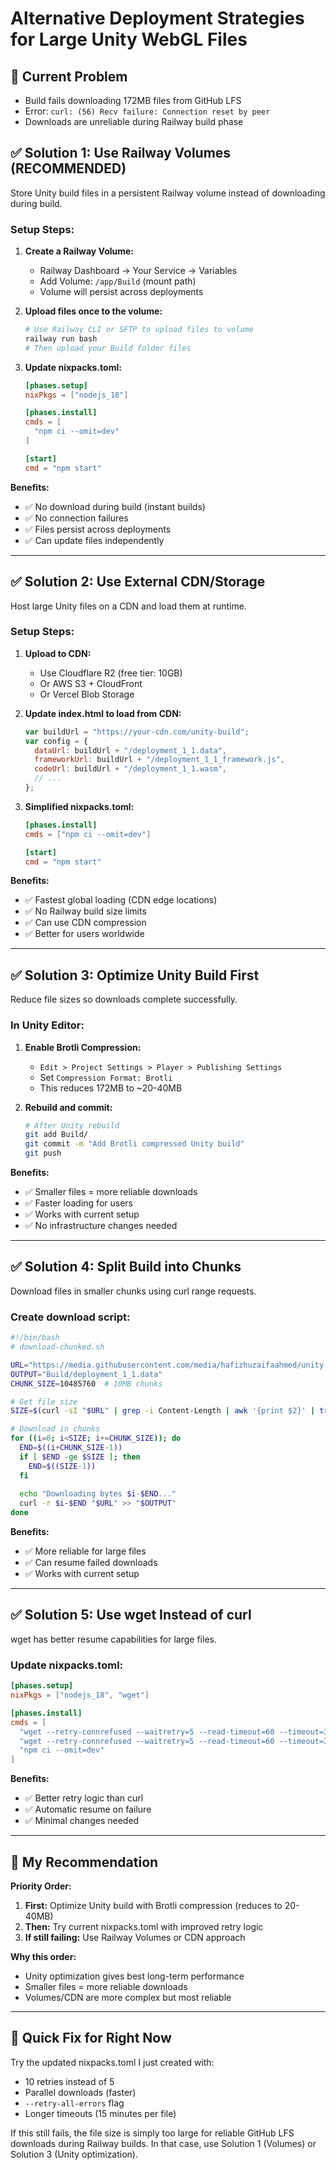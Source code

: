 # Alternative Deployment Strategies for Large Unity WebGL Files

## 🚨 Current Problem
- Build fails downloading 172MB files from GitHub LFS
- Error: `curl: (56) Recv failure: Connection reset by peer`
- Downloads are unreliable during Railway build phase

## ✅ **Solution 1: Use Railway Volumes (RECOMMENDED)**

Store Unity build files in a persistent Railway volume instead of downloading during build.

### Setup Steps:

1. **Create a Railway Volume:**
   - Railway Dashboard → Your Service → Variables
   - Add Volume: `/app/Build` (mount path)
   - Volume will persist across deployments

2. **Upload files once to the volume:**
   ```bash
   # Use Railway CLI or SFTP to upload files to volume
   railway run bash
   # Then upload your Build folder files
   ```

3. **Update nixpacks.toml:**
   ```toml
   [phases.setup]
   nixPkgs = ["nodejs_18"]

   [phases.install]
   cmds = [
     "npm ci --omit=dev"
   ]

   [start]
   cmd = "npm start"
   ```

**Benefits:**
- ✅ No download during build (instant builds)
- ✅ No connection failures
- ✅ Files persist across deployments
- ✅ Can update files independently

---

## ✅ **Solution 2: Use External CDN/Storage**

Host large Unity files on a CDN and load them at runtime.

### Setup Steps:

1. **Upload to CDN:**
   - Use Cloudflare R2 (free tier: 10GB)
   - Or AWS S3 + CloudFront
   - Or Vercel Blob Storage

2. **Update index.html to load from CDN:**
   ```javascript
   var buildUrl = "https://your-cdn.com/unity-build";
   var config = {
     dataUrl: buildUrl + "/deployment_1_1.data",
     frameworkUrl: buildUrl + "/deployment_1_1_framework.js",
     codeUrl: buildUrl + "/deployment_1_1.wasm",
     // ...
   };
   ```

3. **Simplified nixpacks.toml:**
   ```toml
   [phases.install]
   cmds = ["npm ci --omit=dev"]
   
   [start]
   cmd = "npm start"
   ```

**Benefits:**
- ✅ Fastest global loading (CDN edge locations)
- ✅ No Railway build size limits
- ✅ Can use CDN compression
- ✅ Better for users worldwide

---

## ✅ **Solution 3: Optimize Unity Build First**

Reduce file sizes so downloads complete successfully.

### In Unity Editor:

1. **Enable Brotli Compression:**
   - `Edit > Project Settings > Player > Publishing Settings`
   - Set `Compression Format: Brotli`
   - This reduces 172MB to ~20-40MB

2. **Rebuild and commit:**
   ```bash
   # After Unity rebuild
   git add Build/
   git commit -m "Add Brotli compressed Unity build"
   git push
   ```

**Benefits:**
- ✅ Smaller files = more reliable downloads
- ✅ Faster loading for users
- ✅ Works with current setup
- ✅ No infrastructure changes needed

---

## ✅ **Solution 4: Split Build into Chunks**

Download files in smaller chunks using curl range requests.

### Create download script:

```bash
#!/bin/bash
# download-chunked.sh

URL="https://media.githubusercontent.com/media/hafizhuzaifaahmed/unity-webgl-app-test-2/main/Build/deployment_1_1.data"
OUTPUT="Build/deployment_1_1.data"
CHUNK_SIZE=10485760  # 10MB chunks

# Get file size
SIZE=$(curl -sI "$URL" | grep -i Content-Length | awk '{print $2}' | tr -d '\r')

# Download in chunks
for ((i=0; i<SIZE; i+=CHUNK_SIZE)); do
  END=$((i+CHUNK_SIZE-1))
  if [ $END -ge $SIZE ]; then
    END=$((SIZE-1))
  fi
  
  echo "Downloading bytes $i-$END..."
  curl -r $i-$END "$URL" >> "$OUTPUT"
done
```

**Benefits:**
- ✅ More reliable for large files
- ✅ Can resume failed downloads
- ✅ Works with current setup

---

## ✅ **Solution 5: Use wget Instead of curl**

wget has better resume capabilities for large files.

### Update nixpacks.toml:

```toml
[phases.setup]
nixPkgs = ["nodejs_18", "wget"]

[phases.install]
cmds = [
  "wget --retry-connrefused --waitretry=5 --read-timeout=60 --timeout=300 --tries=10 --continue -O Build/deployment_1_1.wasm https://media.githubusercontent.com/media/hafizhuzaifaahmed/unity-webgl-app-test-2/main/Build/deployment_1_1.wasm",
  "wget --retry-connrefused --waitretry=5 --read-timeout=60 --timeout=300 --tries=10 --continue -O Build/deployment_1_1.data https://media.githubusercontent.com/media/hafizhuzaifaahmed/unity-webgl-app-test-2/main/Build/deployment_1_1.data",
  "npm ci --omit=dev"
]
```

**Benefits:**
- ✅ Better retry logic than curl
- ✅ Automatic resume on failure
- ✅ Minimal changes needed

---

## 🎯 **My Recommendation**

**Priority Order:**

1. **First:** Optimize Unity build with Brotli compression (reduces to 20-40MB)
2. **Then:** Try current nixpacks.toml with improved retry logic
3. **If still failing:** Use Railway Volumes or CDN approach

**Why this order:**
- Unity optimization gives best long-term performance
- Smaller files = more reliable downloads
- Volumes/CDN are more complex but most reliable

---

## 🔧 **Quick Fix for Right Now**

Try the updated nixpacks.toml I just created with:
- 10 retries instead of 5
- Parallel downloads (faster)
- `--retry-all-errors` flag
- Longer timeouts (15 minutes per file)

If this still fails, the file size is simply too large for reliable GitHub LFS downloads during Railway builds. In that case, use Solution 1 (Volumes) or Solution 3 (Unity optimization).
